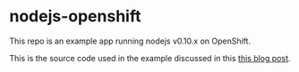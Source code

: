 # nodejs-openshift

This repo is an example app running nodejs v0.10.x on OpenShift.

This is the source code used in the example discussed in this
[this blog post](http://lupomontero.com/running-node-0-8-x-on-openshift/).
